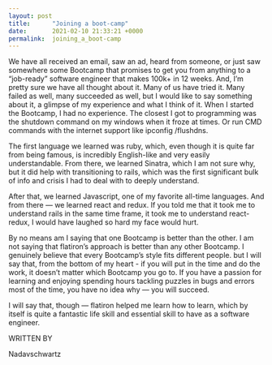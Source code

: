 ```yaml
---
layout: post
title:      "Joining a boot-camp"
date:       2021-02-10 21:33:21 +0000
permalink:  joining_a_boot-camp
---
```



We have all received an email, saw an ad, heard from someone, or just saw somewhere some Bootcamp that promises to get you from anything to a “job-ready” software engineer that makes 100k+ in 12 weeks.
And, I’m pretty sure we have all thought about it. Many of us have tried it. Many failed as well, many succeeded as well, but I would like to say something about it, a glimpse of my experience and what I think of it.
When I started the Bootcamp, I had no experience. The closest I got to programming was the shutdown command on my windows when it froze at times. Or run CMD commands with the internet support like ipconfig /flushdns.

The first language we learned was ruby, which, even though it is quite far from being famous, is incredibly English-like and very easily understandable.
From there, we learned Sinatra, which I am not sure why, but it did help with transitioning to rails, which was the first significant bulk of info and crisis I had to deal with to deeply understand.

After that, we learned Javascript, one of my favorite all-time languages.
And from there — we learned react and redux.
If you told me that it took me to understand rails in the same time frame, it took me to understand react-redux, I would have laughed so hard my face would hurt.

By no means am I saying that one Bootcamp is better than the other. I am not saying that flatiron’s approach is better than any other Bootcamp. I genuinely believe that every Bootcamp’s style fits different people.
but I will say that, from the bottom of my heart -
if you will put in the time and do the work, it doesn’t matter which Bootcamp you go to. If you have a passion for learning and enjoying spending hours tackling puzzles in bugs and errors most of the time, you have no idea why — you will succeed.

I will say that, though — flatiron helped me learn how to learn, which by itself is quite a fantastic life skill and essential skill to have as a software engineer.

WRITTEN BY

Nadavschwartz

